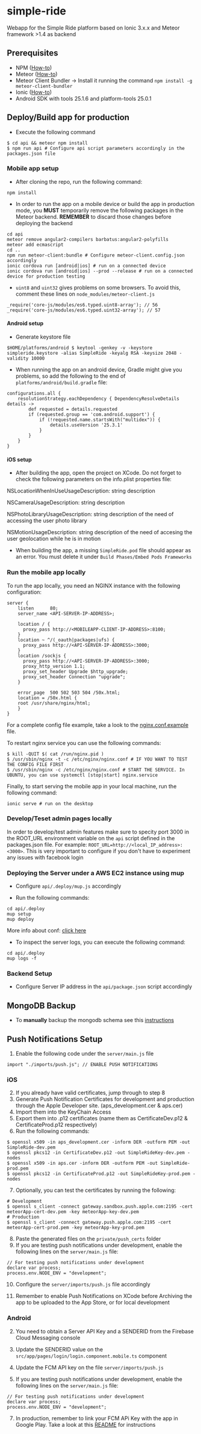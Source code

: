 # simple-ride

Webapp for the Simple Ride platform based on Ionic 3.x.x and Meteor framework >1.4 as backend

## Prerequisites

* NPM ([How-to](https://nodejs.org/en/))
* Meteor ([How-to](https://www.meteor.com/install))
* Meteor Client Bundler -> Install it running the command `npm install -g meteor-client-bundler`
* Ionic ([How-to](https://ionicframework.com/getting-started/))
* Android SDK with tools 25.1.6 and platform-tools 25.0.1

## Deploy/Build app for production

* Execute the following command

```
$ cd api && meteor npm install
$ npm run api # Configure api script parameters accordingly in the packages.json file
```

### Mobile app setup

* After cloning the repo, run the following command:

```
npm install
```

* In order to run the app on a mobile device or build the app in production mode, you **MUST** temporarily remove the following packages in the Meteor backend. **REMEMBER** to discard those changes before deploying the backend

```
cd api
meteor remove angular2-compilers barbatus:angular2-polyfills
meteor add ecmascript
cd ..
npm run meteor-client:bundle # Configure meteor-client.config.json accordingly
ionic cordova run [android|ios] # run on a connected device
ionic cordova run [android|ios] --prod --release # run on a connected device for production testing
```

* `uint8` and `uint32` gives problems on some browsers. To avoid this, comment these lines on `node_modules/meteor-client.js`

```
_require('core-js/modules/es6.typed.uint8-array'); // 56
_require('core-js/modules/es6.typed.uint32-array'); // 57
```

#### Android setup

* Generate keystore file
```
$HOME/platforms/android $ keytool -genkey -v -keystore simpleride.keystore -alias SimpleRide -keyalg RSA -keysize 2048 -validity 10000
```

* When running the app on an android device, Gradle might give you problems, so add the following to the end of `platforms/android/build.gradle` file:

```
configurations.all {
    resolutionStrategy.eachDependency { DependencyResolveDetails details ->
        def requested = details.requested
        if (requested.group == 'com.android.support') {
            if (!requested.name.startsWith("multidex")) {
                details.useVersion '25.3.1'
            }
        }
    }
}
```

#### iOS setup

* After building the app, open the project on XCode. Do not forget to check the following parameters on the info.plist properties file:

NSLocationWhenInUseUsageDescription: string description

NSCameraUsageDescription: string description

NSPhotoLibraryUsageDescription: string description of the need of accessing the user photo library

NSMotionUsageDescription: string description of the need of accesing the user geolocation while he is in motion

* When building the app, a missing `SimpleRide.pod` file should appear as an error. You must delete it under `Build Phases/Embed Pods Frameworks`

### Run the mobile app locally

To run the app locally, you need an NGINX instance with the following configuration:

```
server {
    listen      80;
    server_name <API-SERVER-IP-ADDRESS>;

    location / {
      proxy_pass http://<MOBILEAPP-CLIENT-IP-ADDRESS>:8100;
    }
    location ~ ^/(_oauth|packages|ufs) {
      proxy_pass http://<API-SERVER-IP-ADDRESS>:3000;
    }
    location /sockjs {
      proxy_pass http://<API-SERVER-IP-ADDRESS>:3000;
      proxy_http_version 1.1;
      proxy_set_header Upgrade $http_upgrade;
      proxy_set_header Connection "upgrade";
    }

    error_page  500 502 503 504 /50x.html;
    location = /50x.html {
    root /usr/share/nginx/html;
    }
}
```

For a complete config file example, take a look to the [nginx.conf.example](nginx.conf.example) file.

To restart nginx service you can use the following commands:

```
$ kill -QUIT $( cat /run/nginx.pid )
$ /usr/sbin/nginx -t -c /etc/nginx/nginx.conf # IF YOU WANT TO TEST THE CONFIG FILE FIRST
$ /usr/sbin/nginx -c /etc/nginx/nginx.conf # START THE SERVICE. In UBUNTU, you can use systemctl [stop|start] nginx.service
```

Finally, to start serving the mobile app in your local machine, run the following command:

```
ionic serve # run on the desktop

```

### Develop/Teset admin pages locally

In order to develop/test admin features make sure to specity port 3000 in the ROOT_URL environment variable on the `api` script defined in the packages.json file. For example: `ROOT_URL=http://<local_IP_address>:<3000>`. This is very important to configure if you don't have to experiment any issues with facebook login

### Deploying the Server under a AWS EC2 instance using mup

* Configure `api/.deploy/mup.js` accordingly

* Run the following commands:

```
cd api/.deploy
mup setup
mup deploy
```

More info about conf: [click here](https://github.com/kadirahq/meteor-up)

* To inspect the server logs, you can execute the following command:

```
cd api/.deploy
mup logs -f
```
### Backend Setup

* Configure Server IP address in the `api/package.json` script accordingly

## MongoDB Backup

* To **manually** backup the mongodb schema see this [instructions](https://github.com/xpressabhi/mup-data-backup)


## Push Notifications Setup

1. Enable the following code under the `server/main.js` file

```
import "./imports/push.js"; // ENABLE PUSH NOTIFICATIONS
```

### iOS

2. If you already have valid certificates, jump through to step 8
3. Generate Push Notification Certificates for development and production through the Apple Developer site. (aps_development.cer & aps.cer)
4. Import them into the KeyChain Access
5. Export them into .p12 certificates (name them as CertificateDev.p12 & CertificateProd.p12 respectively)
6. Run the following commands:

```
$ openssl x509 -in aps_development.cer -inform DER -outform PEM -out SimpleRide-dev.pem
$ openssl pkcs12 -in CertificateDev.p12 -out SimpleRideKey-dev.pem -nodes
$ openssl x509 -in aps.cer -inform DER -outform PEM -out SimpleRide-prod.pem
$ openssl pkcs12 -in CertificateProd.p12 -out SimpleRideKey-prod.pem -nodes
```

7. Optionally, you can test the certificates by running the following:

```
# Development
$ openssl s_client -connect gateway.sandbox.push.apple.com:2195 -cert meteorApp-cert-dev.pem -key meteorApp-key-dev.pem
# Production
$ openssl s_client -connect gateway.push.apple.com:2195 -cert meteorApp-cert-prod.pem -key meteorApp-key-prod.pem
```

8. Paste the generated files on the `private/push_certs` folder
9. If you are testing push notifications under development, enable the following lines on the `server/main.js` file:

```
// For testing push notifications under development
declare var process;
process.env.NODE_ENV = "development";
```

10. Configure the `server/imports/push.js` file accordingly

11. Remember to enable Push Notifications on XCode before Archiving the app to be uploaded to the App Store, or for local development

### Android

2. You need to obtain a Server API Key and a SENDERID from the Firebase Cloud Messaging console

3. Update the SENDERID value on the `src/app/pages/login/login.component.mobile.ts` component

4. Update the FCM API key on the file `server/imports/push.js`

6. If you are testing push notifications under development, enable the following lines on the `server/main.js` file:

```
// For testing push notifications under development
declare var process;
process.env.NODE_ENV = "development";
```

7. In production, remember to link your FCM APi Key with the app in Google Play. Take a look at this [README](https://github.com/raix/push/blob/master/docs/ANDROID.md#linking-the-fcm-service-to-your-android-app) for instructions
